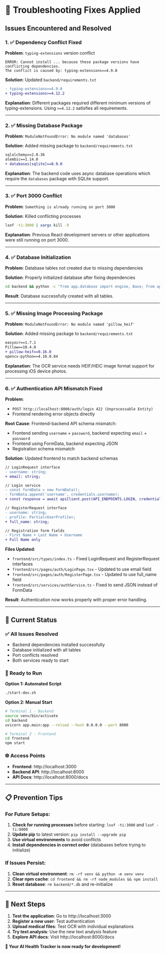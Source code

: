 # 🔧 Troubleshooting Fixes Applied

## Issues Encountered and Resolved

### **1. ✅ Dependency Conflict Fixed**

**Problem**: `typing-extensions` version conflict
```
ERROR: Cannot install ... because these package versions have conflicting dependencies.
The conflict is caused by: typing-extensions==4.9.0
```

**Solution**: Updated `backend/requirements.txt`
```diff
- typing-extensions==4.9.0
+ typing-extensions>=4.12.2
```

**Explanation**: Different packages required different minimum versions of typing-extensions. Using `>=4.12.2` satisfies all requirements.

---

### **2. ✅ Missing Database Package**

**Problem**: `ModuleNotFoundError: No module named 'databases'`

**Solution**: Added missing package to `backend/requirements.txt`
```diff
sqlalchemy==2.0.36
alembic==1.14.0
+ databases[sqlite]==0.9.0
```

**Explanation**: The backend code uses async database operations which require the `databases` package with SQLite support.

---

### **3. ✅ Port 3000 Conflict**

**Problem**: `Something is already running on port 3000`

**Solution**: Killed conflicting processes
```bash
lsof -ti:3000 | xargs kill -9
```

**Explanation**: Previous React development servers or other applications were still running on port 3000.

---

### **4. ✅ Database Initialization**

**Problem**: Database tables not created due to missing dependencies

**Solution**: Properly initialized database after fixing dependencies
```bash
cd backend && python -c "from app.database import engine, Base; from app.models import *; Base.metadata.create_all(bind=engine)"
```

**Result**: Database successfully created with all tables.

---

### **5. ✅ Missing Image Processing Package**

**Problem**: `ModuleNotFoundError: No module named 'pillow_heif'`

**Solution**: Added missing package to `backend/requirements.txt`
```diff
easyocr==1.7.1
Pillow==10.4.0
+ pillow-heif==0.16.0
opencv-python==4.10.0.84
```

**Explanation**: The OCR service needs HEIF/HEIC image format support for processing iOS device photos.

---

### **6. ✅ Authentication API Mismatch Fixed**

**Problem**: 
- `POST http://localhost:8000/auth/login 422 (Unprocessable Entity)`
- Frontend rendering error objects directly

**Root Cause**: Frontend-backend API schema mismatch:
- Frontend sending `username` + `password`, backend expecting `email` + `password`
- Frontend using FormData, backend expecting JSON
- Registration schema mismatch

**Solution**: Updated frontend to match backend schemas
```diff
// LoginRequest interface
- username: string;
+ email: string;

// Login service
- const formData = new FormData();
- formData.append('username', credentials.username);
+ const response = await apiClient.post(API_ENDPOINTS.LOGIN, credentials);

// RegisterRequest interface  
- username: string;
- profile: Partial<UserProfile>;
+ full_name: string;

// Registration form fields
- First Name + Last Name + Username
+ Full Name only
```

**Files Updated**:
- `frontend/src/types/index.ts` - Fixed LoginRequest and RegisterRequest interfaces
- `frontend/src/pages/auth/LoginPage.tsx` - Updated to use email field
- `frontend/src/pages/auth/RegisterPage.tsx` - Updated to use full_name field
- `frontend/src/services/authService.ts` - Fixed to send JSON instead of FormData

**Result**: Authentication now works properly with proper error handling.

---

## 🎉 Current Status

### **✅ All Issues Resolved**
- Backend dependencies installed successfully
- Database initialized with all tables
- Port conflicts resolved
- Both services ready to start

### **🚀 Ready to Run**

**Option 1: Automated Script**
```bash
./start-dev.sh
```

**Option 2: Manual Start**
```bash
# Terminal 1 - Backend
source venv/bin/activate
cd backend
uvicorn app.main:app --reload --host 0.0.0.0 --port 8000

# Terminal 2 - Frontend
cd frontend
npm start
```

### **🌐 Access Points**
- **Frontend**: http://localhost:3000
- **Backend API**: http://localhost:8000
- **API Docs**: http://localhost:8000/docs

---

## 📋 Prevention Tips

### **For Future Setups**:
1. **Check for running processes** before starting: `lsof -ti:3000` and `lsof -ti:8000`
2. **Update pip** to latest version: `pip install --upgrade pip`
3. **Use virtual environments** to avoid conflicts
4. **Install dependencies in correct order** (databases before trying to initialize)

### **If Issues Persist**:
1. **Clean virtual environment**: `rm -rf venv && python -m venv venv`
2. **Clear npm cache**: `cd frontend && rm -rf node_modules && npm install`
3. **Reset database**: `rm backend/*.db` and re-initialize

---

## 🎯 Next Steps

1. **Test the application**: Go to http://localhost:3000
2. **Register a new user**: Test authentication
3. **Upload medical files**: Test OCR with individual explanations
4. **Try text analysis**: Use the new text analysis feature
5. **Explore API docs**: Visit http://localhost:8000/docs

**🎉 Your AI Health Tracker is now ready for development!** 